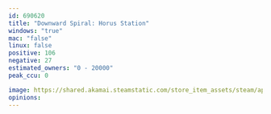 ```yaml
---
id: 690620
title: "Downward Spiral: Horus Station"
windows: "true"
mac: "false"
linux: false
positive: 106
negative: 27
estimated_owners: "0 - 20000"
peak_ccu: 0

image: https://shared.akamai.steamstatic.com/store_item_assets/steam/apps/690620/header.jpg?t=1543337077
opinions:
---
```

